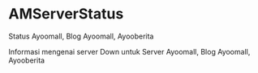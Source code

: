# AMServerStatus
 Status Ayoomall, Blog Ayoomall, Ayooberita
 
 Informasi mengenai server Down untuk Server Ayoomall, Blog Ayoomall, Ayooberita